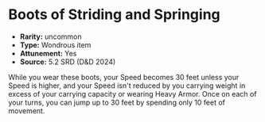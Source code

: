 
# Boots of Striding and Springing

* **Rarity:** uncommon
* **Type:** Wondrous item
* **Attunement:** Yes
* **Source:** 5.2 SRD (D&D 2024)


While you wear these boots, your Speed becomes 30 feet unless your Speed is higher, and your Speed isn't reduced by you carrying weight in excess of your carrying capacity or wearing Heavy Armor. Once on each of your turns, you can jump up to 30 feet by spending only 10 feet of movement.
